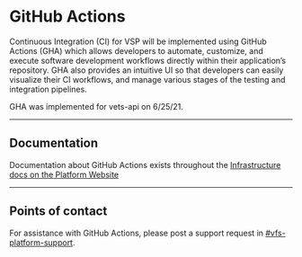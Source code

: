 # GitHub Actions
Continuous Integration (CI) for VSP will be implemented using GitHub Actions (GHA) which allows developers to automate, customize, and execute software development workflows directly within their application’s repository. GHA also provides an intuitive UI so that developers can easily visualize their CI workflows, and manage various stages of the testing and integration pipelines.

GHA was implemented for vets-api on 6/25/21.

------

## Documentation
Documentation about GitHub Actions exists throughout the [Infrastructure docs on the Platform Website](https://depo-platform-documentation.scrollhelp.site/infrastructure/)

------

## Points of contact

For assistance with GitHub Actions, please post a support request in [#vfs-platform-support](https://dsva.slack.com/channels/vfs-platform-support).
